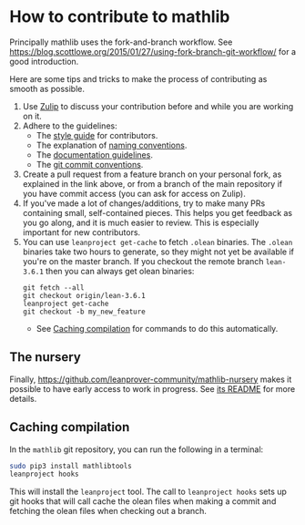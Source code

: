 # How to contribute to mathlib

Principally mathlib uses the fork-and-branch workflow. See
https://blog.scottlowe.org/2015/01/27/using-fork-branch-git-workflow/
for a good introduction.

Here are some tips and tricks
to make the process of contributing as smooth as possible.

1. Use [Zulip](https://leanprover.zulipchat.com/) to
   discuss your contribution before and while you are working on it.
2. Adhere to the guidelines:
   - The [style guide](style.md) for contributors.
   - The explanation of [naming conventions](naming.md).
   - The [documentation guidelines](doc.md).
   - The [git commit conventions](https://github.com/leanprover/lean/blob/master/doc/commit_convention.md).
3. Create a pull request from a feature branch on your personal fork,
   as explained in the link above, or from a branch of the main repository if you have commit access (you can ask for access on Zulip).
4. If you've made a lot of changes/additions, try to make many PRs containing small, self-contained pieces. This helps you get feedback as you go along, and it is much easier to review. This is especially important for new contributors.
5. You can use `leanproject get-cache` to fetch `.olean` binaries.
  The `.olean` binaries take two hours to generate, so they might not yet be available if you're on the master branch.
  If you checkout the remote branch `lean-3.6.1` then you can always get olean binaries:
   ```
   git fetch --all
   git checkout origin/lean-3.6.1
   leanproject get-cache
   git checkout -b my_new_feature
   ```
   - See [Caching compilation](#caching-compilation) for commands to do this automatically.


## The nursery

Finally, https://github.com/leanprover-community/mathlib-nursery
makes it possible to have early access to work in progress.
See [its README](https://github.com/leanprover-community/mathlib-nursery/blob/master/README.md)
for more details.

## Caching compilation

In the `mathlib` git repository, you can run the following in a terminal:

```sh
sudo pip3 install mathlibtools
leanproject hooks
```

This will install the `leanproject` tool.  The call to `leanproject hooks`
sets up git hooks that will call cache the olean files when making a commit
and fetching the olean files when checking out a branch.
